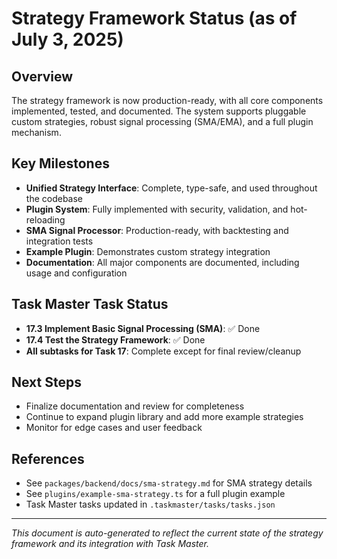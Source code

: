 # Strategy Framework Status (as of July 3, 2025)

## Overview

The strategy framework is now production-ready, with all core components
implemented, tested, and documented. The system supports pluggable custom
strategies, robust signal processing (SMA/EMA), and a full plugin mechanism.

## Key Milestones

- **Unified Strategy Interface**: Complete, type-safe, and used throughout the
  codebase
- **Plugin System**: Fully implemented with security, validation, and
  hot-reloading
- **SMA Signal Processor**: Production-ready, with backtesting and integration
  tests
- **Example Plugin**: Demonstrates custom strategy integration
- **Documentation**: All major components are documented, including usage and
  configuration

## Task Master Task Status

- **17.3 Implement Basic Signal Processing (SMA)**: ✅ Done
- **17.4 Test the Strategy Framework**: ✅ Done
- **All subtasks for Task 17**: Complete except for final review/cleanup

## Next Steps

- Finalize documentation and review for completeness
- Continue to expand plugin library and add more example strategies
- Monitor for edge cases and user feedback

## References

- See `packages/backend/docs/sma-strategy.md` for SMA strategy details
- See `plugins/example-sma-strategy.ts` for a full plugin example
- Task Master tasks updated in `.taskmaster/tasks/tasks.json`

---

_This document is auto-generated to reflect the current state of the strategy
framework and its integration with Task Master._
